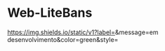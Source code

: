 # Web-LiteBans

https://img.shields.io/static/v1?label=<LABEL>&message=em desenvolvimento&color=green&style=<STYLE>&logo=<LOGO>

A way to visualize and manage via a website the bans in your Minecraft server
